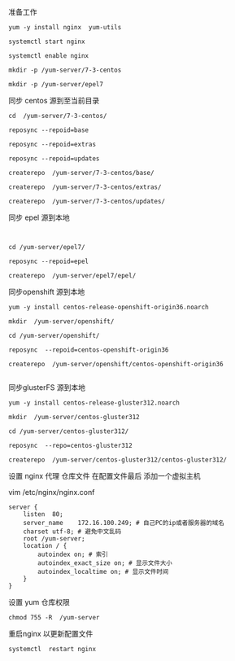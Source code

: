 准备工作

```
yum -y install nginx  yum-utils

systemctl start nginx

systemctl enable nginx

mkdir -p /yum-server/7-3-centos

mkdir -p /yum-server/epel7

```



同步 centos 源到至当前目录
```
cd  /yum-server/7-3-centos/

reposync --repoid=base

reposync --repoid=extras

reposync --repoid=updates

createrepo  /yum-server/7-3-centos/base/

createrepo  /yum-server/7-3-centos/extras/

createrepo  /yum-server/7-3-centos/updates/
```


同步 epel 源到本地


```


cd /yum-server/epel7/

reposync --repoid=epel

createrepo  /yum-server/epel7/epel/
```

同步openshift 源到本地
```
yum -y install centos-release-openshift-origin36.noarch

mkdir  /yum-server/openshift/

cd /yum-server/openshift/

reposync  --repoid=centos-openshift-origin36

createrepo  /yum-server/openshift/centos-openshift-origin36


```

同步glusterFS 源到本地

```
yum -y install centos-release-gluster312.noarch

mkdir  /yum-server/centos-gluster312

cd /yum-server/centos-gluster312/

reposync  --repo=centos-gluster312

createrepo  /yum-server/centos-gluster312/centos-gluster312/

```



设置  nginx  代理 仓库文件  在配置文件最后 添加一个虚拟主机

vim  /etc/nginx/nginx.conf

```
server {
    listen  80;
    server_name    172.16.100.249; # 自己PC的ip或者服务器的域名
    charset utf-8; # 避免中文乱码
    root /yum-server;
    location / {
        autoindex on; # 索引
        autoindex_exact_size on; # 显示文件大小
        autoindex_localtime on; # 显示文件时间
    }
}
```

设置 yum 仓库权限

```
chmod 755 -R  /yum-server
```

重启nginx 以更新配置文件
```
systemctl  restart nginx
```
